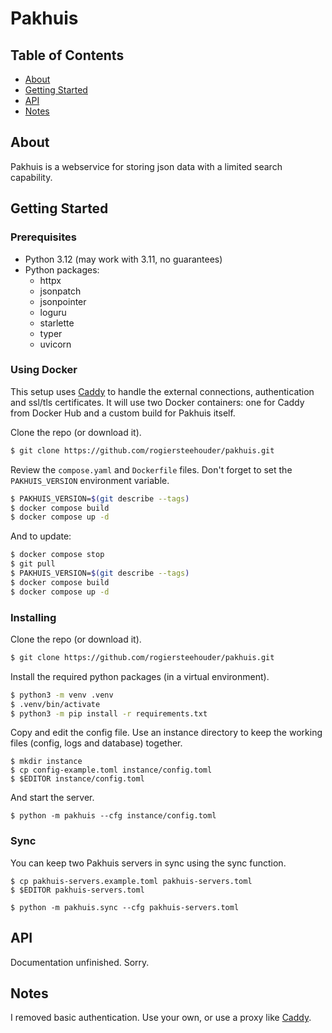 # Pakhuis

## Table of Contents
+ [About](#about)
+ [Getting Started](#getting_started)
+ [API](#api)
+ [Notes](#notes)

## About <a name="about"></a>

Pakhuis is a webservice for storing json data with a limited search capability.

## Getting Started <a name="getting_started"></a>

### Prerequisites

+ Python 3.12 (may work with 3.11, no guarantees)
+ Python packages:
	+ httpx
	+ jsonpatch
	+ jsonpointer
	+ loguru
	+ starlette
	+ typer
	+ uvicorn

### Using Docker

This setup uses [Caddy](https://caddyserver.com/) to handle the external
connections, authentication and ssl/tls certificates. It will use two
Docker containers: one for Caddy from Docker Hub and a custom build for
Pakhuis itself.

Clone the repo (or download it).

```bash
$ git clone https://github.com/rogiersteehouder/pakhuis.git
```

Review the `compose.yaml` and `Dockerfile` files. Don't forget to set the
`PAKHUIS_VERSION` environment variable.

```bash
$ PAKHUIS_VERSION=$(git describe --tags)
$ docker compose build
$ docker compose up -d
```

And to update:

```bash
$ docker compose stop
$ git pull
$ PAKHUIS_VERSION=$(git describe --tags)
$ docker compose build
$ docker compose up -d
```

### Installing

Clone the repo (or download it).

```bash
$ git clone https://github.com/rogiersteehouder/pakhuis.git
```

Install the required python packages (in a virtual environment).

```bash
$ python3 -m venv .venv
$ .venv/bin/activate
$ python3 -m pip install -r requirements.txt
```

Copy and edit the config file. Use an instance directory to keep the working
files (config, logs and database) together.

```
$ mkdir instance
$ cp config-example.toml instance/config.toml
$ $EDITOR instance/config.toml
```

And start the server.

```
$ python -m pakhuis --cfg instance/config.toml
```

### Sync

You can keep two Pakhuis servers in sync using the sync function.

```
$ cp pakhuis-servers.example.toml pakhuis-servers.toml
$ $EDITOR pakhuis-servers.toml
```

```
$ python -m pakhuis.sync --cfg pakhuis-servers.toml
```

## API

Documentation unfinished. Sorry.

## Notes <a name="notes"></a>

I removed basic authentication. Use your own, or use a proxy like
[Caddy](https://caddyserver.com/).
